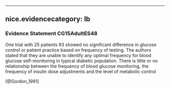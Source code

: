 
---
nice.evidencecategory: Ib
---

### Evidence Statement CG15AdultES48
One trial with 25 patients 93 showed no significant difference in glucose control or patient practice based on frequency of testing. The authors stated that they are unable to identify any optimal frequency for blood glucose self-monitoring in typical diabetic population. There is little or no relationship between the frequency of blood glucose monitoring, the frequency of insulin dose adjustments and the level of metabolic control

[@Gordon_1991]

